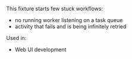 This fixture starts few stuck workflows:

- no running worker listening on a task queue
- activity that fails and is being infinitely retried

Used in:

- Web UI development
